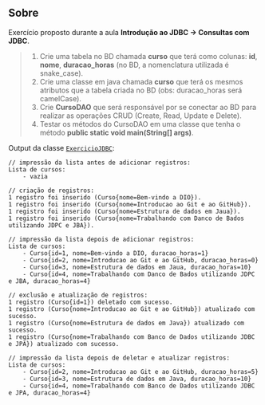 ## Sobre

Exercício proposto durante a aula **Introdução ao JDBC -> Consultas com JDBC**.

> 1. Crie uma tabela no BD chamada **curso** que terá como colunas: **id**, **nome**, **duracao_horas** (no BD, a nomenclatura utilizada é snake_case).
> 2. Crie uma classe em java chamada **curso** que terá os mesmos atributos que a tabela criada no BD (obs: duracao_horas será camelCase).
> 3. Crie **CursoDAO** que será responsável por se conectar ao BD para realizar as operações CRUD (Create, Read, Update e Delete).
> 4. Testar os métodos do CursoDAO em uma classe que tenha o método **public static void main(String[] args)**.



Output da classe [`ExercicioJDBC`](src/main/java/ "ir para diretório com as classes"):

```
// impressão da lista antes de adicionar registros:
Lista de cursos: 
	- vazia

// criação de registros:
1 registro foi inserido (Curso{nome=Bem-vindo a DIO}).
1 registro foi inserido (Curso{nome=Introducao ao Git e ao GitHub}).
1 registro foi inserido (Curso{nome=Estrutura de dados em Jaua}).
1 registro foi inserido (Curso{nome=Trabalhando com Danco de Bados utilizando JDPC e JBA}).

// impressão da lista depois de adicionar registros:
Lista de cursos: 
	- Curso{id=1, nome=Bem-vindo a DIO, duracao_horas=1}
	- Curso{id=2, nome=Introducao ao Git e ao GitHub, duracao_horas=0}
	- Curso{id=3, nome=Estrutura de dados em Jaua, duracao_horas=10}
	- Curso{id=4, nome=Trabalhando com Danco de Bados utilizando JDPC e JBA, duracao_horas=4}

// exclusão e atualização de registros:
1 registro (Curso{id=1}) deletado com sucesso.
1 registro (Curso{nome=Introducao ao Git e ao GitHub}) atualizado com sucesso.
1 registro (Curso{nome=Estrutura de dados em Java}) atualizado com sucesso.
1 registro (Curso{nome=Trabalhando com Banco de Dados utilizando JDBC e JPA}) atualizado com sucesso.

// impressão da lista depois de deletar e atualizar registros:
Lista de cursos: 
	- Curso{id=2, nome=Introducao ao Git e ao GitHub, duracao_horas=5}
	- Curso{id=3, nome=Estrutura de dados em Java, duracao_horas=10}
	- Curso{id=4, nome=Trabalhando com Banco de Dados utilizando JDBC e JPA, duracao_horas=4}
```

